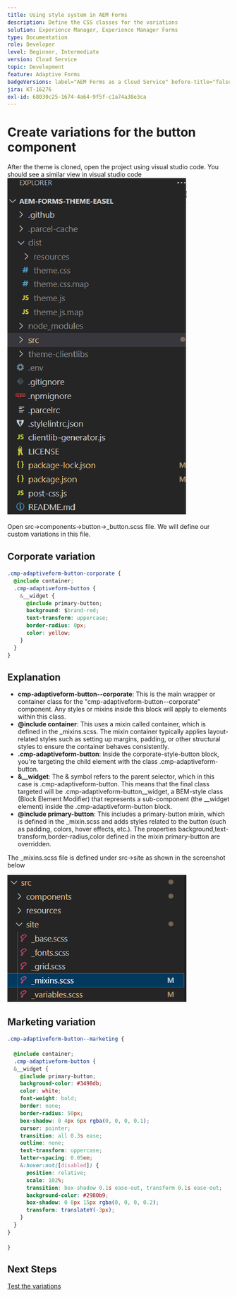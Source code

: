 ```yaml
---
title: Using style system in AEM Forms
description: Define the CSS classes for the variations
solution: Experience Manager, Experience Manager Forms
type: Documentation
role: Developer
level: Beginner, Intermediate
version: Cloud Service
topic: Development
feature: Adaptive Forms
badgeVersions: label="AEM Forms as a Cloud Service" before-title="false"
jira: KT-16276
exl-id: 68030c25-1674-4a64-9f5f-c1a74a38e3ca
---
```

# Create variations for the button component

After the theme is cloned, open the project using visual studio code. You should see a similar view
in visual studio code
![project explorer](assets/easel-theme.png)

Open src->components->button->_button.scss file. We will define our custom variations in this file.

## Corporate variation

``` css
.cmp-adaptiveform-button-corporate {
  @include container;
  .cmp-adaptiveform-button {
    &__widget {
      @include primary-button;
      background: $brand-red;
      text-transform: uppercase;
      border-radius: 0px;
      color: yellow;
    }
  }
}

```

## Explanation

* **cmp-adaptiveform-button--corporate**: This is the main wrapper or container class for the "cmp-adaptiveform-button--corporate" component.
Any styles or mixins inside this block will apply to elements within this class.
* **@include container**: This uses a mixin called container, which is defined in the _mixins.scss. The mixin container typically applies layout-related styles such as setting up margins, padding, or other structural styles to ensure the container behaves consistently.
* **.cmp-adaptiveform-button**: Inside the corporate-style-button block, you're targeting the child element with the class .cmp-adaptiveform-button.
* **&__widget**: The & symbol refers to the parent selector, which in this case is .cmp-adaptiveform-button.
This means that the final class targeted will be .cmp-adaptiveform-button__widget, a BEM-style class (Block Element Modifier) that represents a sub-component (the __widget element) inside the .cmp-adaptiveform-button block.
* **@include primary-button**: This includes a primary-button mixin, which is defined in the _mixin.scss and adds styles related to the button (such as padding, colors, hover effects, etc.). The properties background,text-transform,border-radius,color defined in the mixin primary-button are overridden.

The _mixins.scss file is defined under src->site as shown in the screenshot below

![mixin.scss](assets/mixins.png)

## Marketing variation

``` css
.cmp-adaptiveform-button--marketing {
  
  @include container;
  .cmp-adaptiveform-button {
  &__widget {
    @include primary-button;
    background-color: #3498db;
    color: white;
    font-weight: bold;
    border: none;
    border-radius: 50px;
    box-shadow: 0 4px 6px rgba(0, 0, 0, 0.1);
    cursor: pointer;
    transition: all 0.3s ease;
    outline: none;
    text-transform: uppercase;
    letter-spacing: 0.05em;
    &:hover:not([disabled]) {
      position: relative;
      scale: 102%;
      transition: box-shadow 0.1s ease-out, transform 0.1s ease-out;
      background-color: #2980b9;
      box-shadow: 0 8px 15px rgba(0, 0, 0, 0.2);
      transform: translateY(-3px);
    }
  }
}
  
}
```

## Next Steps

[Test the variations](./build.md)
